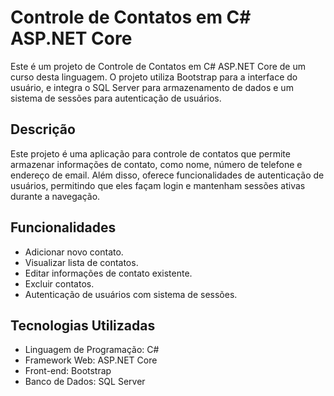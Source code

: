 # Controle de Contatos em C# ASP.NET Core

Este é um projeto de Controle de Contatos em C# ASP.NET Core de um curso desta linguagem. O projeto utiliza Bootstrap para a interface do usuário, e integra o SQL Server para armazenamento de dados e um sistema de sessões para autenticação de usuários.

## Descrição

Este projeto é uma aplicação para controle de contatos que permite armazenar informações de contato, como nome, número de telefone e endereço de email. Além disso, oferece funcionalidades de autenticação de usuários, permitindo que eles façam login e mantenham sessões ativas durante a navegação.

## Funcionalidades

- Adicionar novo contato.
- Visualizar lista de contatos.
- Editar informações de contato existente.
- Excluir contatos.
- Autenticação de usuários com sistema de sessões.

## Tecnologias Utilizadas

- Linguagem de Programação: C#
- Framework Web: ASP.NET Core
- Front-end: Bootstrap
- Banco de Dados: SQL Server
